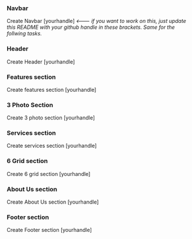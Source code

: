 ### Navbar

Create Navbar [yourhandle] _<--- if you want to work on this, just update this README with your github handle in these brackets. Same for the follwing tasks._

### Header

Create Header [yourhandle]

### Features section

Create features section [yourhandle]

### 3 Photo Section

Create 3 photo section [yourhandle]

### Services section

Create services section [yourhandle]

### 6 Grid section

Create 6 grid section [yourhandle]

### About Us section

Create About Us section [yourhandle]

### Footer section

Create Footer section [yourhandle]
